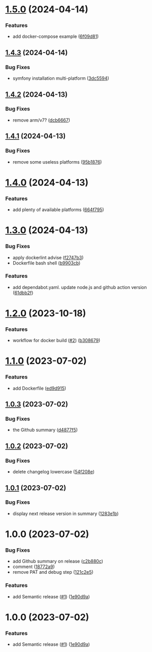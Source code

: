 # [1.5.0](https://github.com/pifou25/entity-generator/compare/v1.4.3...v1.5.0) (2024-04-14)


### Features

* add docker-compose example ([6f09d81](https://github.com/pifou25/entity-generator/commit/6f09d814181a891ff95c0c433a6abfc185cc21df))

## [1.4.3](https://github.com/pifou25/entity-generator/compare/v1.4.2...v1.4.3) (2024-04-14)


### Bug Fixes

* symfony installation multi-platform ([3dc5594](https://github.com/pifou25/entity-generator/commit/3dc55946d3570adba3396f199d9d29b664492208))

## [1.4.2](https://github.com/pifou25/entity-generator/compare/v1.4.1...v1.4.2) (2024-04-13)


### Bug Fixes

* remove arm/v7? ([dcb6667](https://github.com/pifou25/entity-generator/commit/dcb66675d0946ce0edc98a70c2a3e876a75ad3e2))

## [1.4.1](https://github.com/pifou25/entity-generator/compare/v1.4.0...v1.4.1) (2024-04-13)


### Bug Fixes

* remove some useless platforms ([95b1876](https://github.com/pifou25/entity-generator/commit/95b1876f4a3b66c697a59f263f0f250d9c51d5cc))

# [1.4.0](https://github.com/pifou25/entity-generator/compare/v1.3.0...v1.4.0) (2024-04-13)


### Features

* add plenty of available platforms ([664f795](https://github.com/pifou25/entity-generator/commit/664f7951084b2b3fe163c7e351aefa73bfd3e2ca))

# [1.3.0](https://github.com/pifou25/entity-generator/compare/v1.2.0...v1.3.0) (2024-04-13)


### Bug Fixes

* apply dockerlint advise ([f2747b3](https://github.com/pifou25/entity-generator/commit/f2747b3ed5dccfa0fd4e48384b9848061f9996a8))
* Dockerfile bash shell ([b9903cb](https://github.com/pifou25/entity-generator/commit/b9903cb4dc5c986a0cd79e3cd0083bc843398c50))


### Features

* add dependabot.yaml. update node.js and github action version ([61dbb2f](https://github.com/pifou25/entity-generator/commit/61dbb2fbbdc01ccbfcb421e35351380699f8640c))

# [1.2.0](https://github.com/pifou25/entity-generator/compare/v1.1.0...v1.2.0) (2023-10-18)


### Features

* workflow for docker build ([#2](https://github.com/pifou25/entity-generator/issues/2)) ([b308679](https://github.com/pifou25/entity-generator/commit/b30867905461ccb4d3769d976397ccdf95a51fe4))

# [1.1.0](https://github.com/pifou25/entity-generator/compare/v1.0.3...v1.1.0) (2023-07-02)


### Features

* add Dockerfile ([ed9d915](https://github.com/pifou25/entity-generator/commit/ed9d915107419a7e60d42eb71ad143144513eb3f))

## [1.0.3](https://github.com/pifou25/entity-generator/compare/v1.0.2...v1.0.3) (2023-07-02)


### Bug Fixes

* the Github summary ([d4877f5](https://github.com/pifou25/entity-generator/commit/d4877f5625a51c3ea0046d8c172c2efba28a1b63))

## [1.0.2](https://github.com/pifou25/entity-generator/compare/v1.0.1...v1.0.2) (2023-07-02)


### Bug Fixes

* delete changelog lowercase ([54f208e](https://github.com/pifou25/entity-generator/commit/54f208e96b8542429bf60fae4e7a6afaea9f0c4b))

## [1.0.1](https://github.com/pifou25/entity-generator/compare/v1.0.0...v1.0.1) (2023-07-02)


### Bug Fixes

* display next release version in summary ([1283e1b](https://github.com/pifou25/entity-generator/commit/1283e1bfedef0cd76db5e15b4415111fe8a9cb67))

# 1.0.0 (2023-07-02)


### Bug Fixes

* add Github summary on release ([c2b880c](https://github.com/pifou25/entity-generator/commit/c2b880c84c1f1564dfa6b222258ad3d4129a22c4))
* comment ([18772a9](https://github.com/pifou25/entity-generator/commit/18772a9e4d315139150e8a4d95beb1ebe0fda07a))
* remove PAT and debug step ([121c2e5](https://github.com/pifou25/entity-generator/commit/121c2e59491147426390513b2031b6170e1ad4aa))


### Features

* add Semantic release ([#1](https://github.com/pifou25/entity-generator/issues/1)) ([1e90d9a](https://github.com/pifou25/entity-generator/commit/1e90d9a75540f05be333c6672e6ae0287bf878e9))

# 1.0.0 (2023-07-02)


### Features

* add Semantic release ([#1](https://github.com/pifou25/entity-generator/issues/1)) ([1e90d9a](https://github.com/pifou25/entity-generator/commit/1e90d9a75540f05be333c6672e6ae0287bf878e9))
